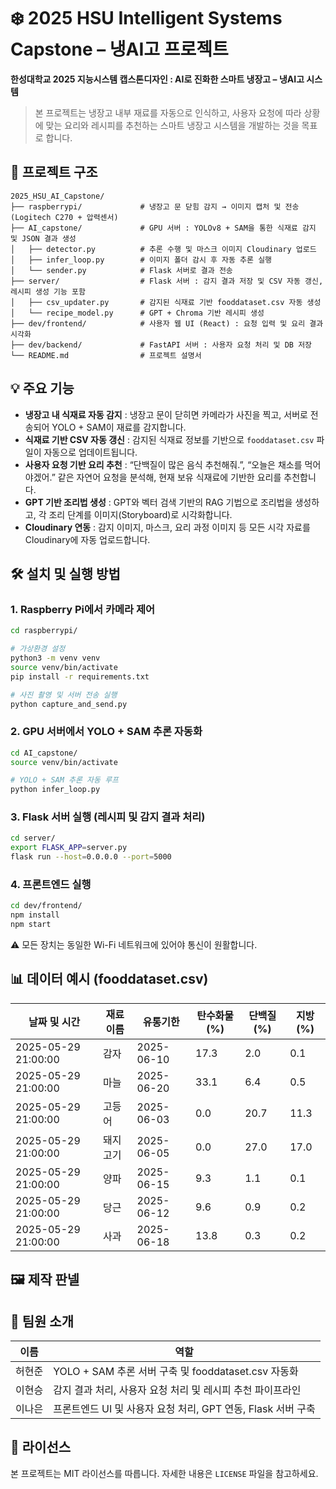 # ❄️ 2025 HSU Intelligent Systems Capstone – 냉AI고 프로젝트

**한성대학교 2025 지능시스템 캡스톤디자인 : AI로 진화한 스마트 냉장고 – 냉AI고 시스템**

> 본 프로젝트는 냉장고 내부 재료를 자동으로 인식하고, 사용자 요청에 따라 상황에 맞는 요리와 레시피를 추천하는 스마트 냉장고 시스템을 개발하는 것을 목표로 합니다.

## 📁 프로젝트 구조

```
2025_HSU_AI_Capstone/
├── raspberrypi/             # 냉장고 문 닫힘 감지 → 이미지 캡처 및 전송 (Logitech C270 + 압력센서)
├── AI_capstone/             # GPU 서버 : YOLOv8 + SAM을 통한 식재료 감지 및 JSON 결과 생성
│   ├── detector.py          # 추론 수행 및 마스크 이미지 Cloudinary 업로드
│   ├── infer_loop.py        # 이미지 폴더 감시 후 자동 추론 실행
│   └── sender.py            # Flask 서버로 결과 전송
├── server/                  # Flask 서버 : 감지 결과 저장 및 CSV 자동 갱신, 레시피 생성 기능 포함
│   ├── csv_updater.py       # 감지된 식재료 기반 fooddataset.csv 자동 생성
│   └── recipe_model.py      # GPT + Chroma 기반 레시피 생성
├── dev/frontend/            # 사용자 웹 UI (React) : 요청 입력 및 요리 결과 시각화
├── dev/backend/             # FastAPI 서버 : 사용자 요청 처리 및 DB 저장
└── README.md                # 프로젝트 설명서
```

## 💡 주요 기능

- **냉장고 내 식재료 자동 감지** : 냉장고 문이 닫히면 카메라가 사진을 찍고, 서버로 전송되어 YOLO + SAM이 재료를 감지합니다.
- **식재료 기반 CSV 자동 갱신** : 감지된 식재료 정보를 기반으로 `fooddataset.csv` 파일이 자동으로 업데이트됩니다.
- **사용자 요청 기반 요리 추천** : “단백질이 많은 음식 추천해줘.”, “오늘은 채소를 먹어야겠어.” 같은 자연어 요청을 분석해, 현재 보유 식재료에 기반한 요리를 추천합니다.
- **GPT 기반 조리법 생성** : GPT와 벡터 검색 기반의 RAG 기법으로 조리법을 생성하고, 각 조리 단계를 이미지(Storyboard)로 시각화합니다.
- **Cloudinary 연동** : 감지 이미지, 마스크, 요리 과정 이미지 등 모든 시각 자료를 Cloudinary에 자동 업로드합니다.

## 🛠️ 설치 및 실행 방법

### 1. Raspberry Pi에서 카메라 제어

```bash
cd raspberrypi/

# 가상환경 설정
python3 -m venv venv
source venv/bin/activate
pip install -r requirements.txt

# 사진 촬영 및 서버 전송 실행
python capture_and_send.py
```

### 2. GPU 서버에서 YOLO + SAM 추론 자동화

```bash
cd AI_capstone/
source venv/bin/activate

# YOLO + SAM 추론 자동 루프
python infer_loop.py
```

### 3. Flask 서버 실행 (레시피 및 감지 결과 처리)

```bash
cd server/
export FLASK_APP=server.py
flask run --host=0.0.0.0 --port=5000
```

### 4. 프론트엔드 실행

```bash
cd dev/frontend/
npm install
npm start
```

⚠️ 모든 장치는 동일한 Wi-Fi 네트워크에 있어야 통신이 원활합니다.

## 📊 데이터 예시 (fooddataset.csv)

| 날짜 및 시간         | 재료 이름 | 유통기한   | 탄수화물 (%) | 단백질 (%) | 지방 (%) |
|----------------------|-----------|------------|--------------|------------|----------|
| 2025-05-29 21:00:00  | 감자      | 2025-06-10 | 17.3         | 2.0        | 0.1      |
| 2025-05-29 21:00:00  | 마늘      | 2025-06-20 | 33.1         | 6.4        | 0.5      |
| 2025-05-29 21:00:00  | 고등어    | 2025-06-03 | 0.0          | 20.7       | 11.3     |
| 2025-05-29 21:00:00  | 돼지고기  | 2025-06-05 | 0.0          | 27.0       | 17.0     |
| 2025-05-29 21:00:00  | 양파      | 2025-06-15 | 9.3          | 1.1        | 0.1      |
| 2025-05-29 21:00:00  | 당근      | 2025-06-12 | 9.6          | 0.9        | 0.2      |
| 2025-05-29 21:00:00  | 사과      | 2025-06-18 | 13.8         | 0.3        | 0.2      |

## 🖼️ 제작 판넬


## 👥 팀원 소개

| 이름   | 역할                                         |
|--------|----------------------------------------------|
| 허현준 | YOLO + SAM 추론 서버 구축 및 fooddataset.csv 자동화 |
| 이현승 | 감지 결과 처리, 사용자 요청 처리 및 레시피 추천 파이프라인 |
| 이나은 | 프론트엔드 UI 및 사용자 요청 처리, GPT 연동, Flask 서버 구축 |

## 📄 라이선스

본 프로젝트는 MIT 라이선스를 따릅니다. 자세한 내용은 `LICENSE` 파일을 참고하세요.
